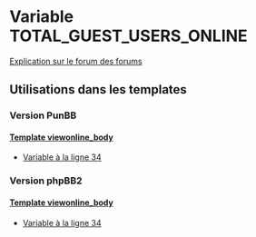 # Variable TOTAL_GUEST_USERS_ONLINE
[Explication sur le forum des forums](http://forum.forumactif.com/t294113-listing-des-variables#TOTAL_GUEST_USERS_ONLINE)
## Utilisations dans les templates
### Version PunBB
#### [Template viewonline_body](punbb/viewonline_body.md)
* [Variable à la ligne 34](../punbb/viewonline_body.tpl#L34)
### Version phpBB2
#### [Template viewonline_body](subsilver/viewonline_body.md)
* [Variable à la ligne 34](../subsilver/viewonline_body.tpl#L34)